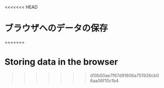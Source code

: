 
<<<<<<< HEAD
# ブラウザへのデータの保存
=======
# Storing data in the browser
>>>>>>> d10b50ae7f67d91606a751926cb06aa06f10c1b4
